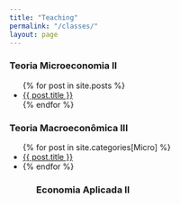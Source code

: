 ```yaml
---
title: "Teaching"
permalink: "/classes/"
layout: page
---
```



### Teoria Microeconomia II

<ul>
  {% for post in site.posts %}
    <li>
      <a href="{{ post.url }}">{{ post.title }}</a>
    </li>
  {% endfor %}
</ul>



### Teoria Macroeconômica III

<ul>
  {% for post in site.categories[Micro] %}
    <li>
      <a href="{{ post.url | absolute_url }}">
        {{ post.title }}
      </a>
     <li>
  {% endfor %}
<ul>

### Economia Aplicada II
